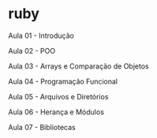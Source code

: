 # ruby

Aula 01 - Introdução

Aula 02 - POO

Aula 03 - Arrays e Comparação de Objetos

Aula 04 - Programação Funcional

Aula 05 - Arquivos e Diretórios

Aula 06 - Herança e Módulos

Aula 07 - Bibliotecas

